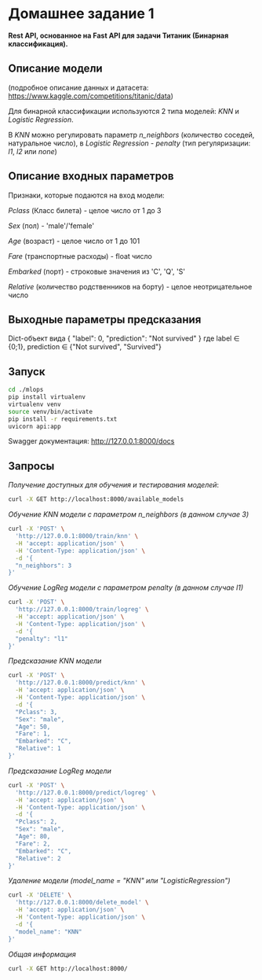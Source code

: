 # Домашнее задание 1
**Rest API, основанное на Fast API для задачи Титаник (Бинарная классификация).**
## Описание модели

(подробное описание данных и датасета: https://www.kaggle.com/competitions/titanic/data)

Для бинарной классификации используются 2 типа моделей: *KNN* и *Logistic Regression*.

В *KNN* можно регулировать параметр *n_neighbors* (количество соседей, натуральное число), в *Logistic Regression* - *penalty* (тип регуляризации: *l1*, *l2* или *none*)

## Описание входных параметров
Признаки, которые подаются на вход модели: 

*Pclass* (Класс билета) - целое число от 1 до 3

*Sex* (пол) - 'male'/'female'

*Age* (возраст) - целое число от 1 до 101

*Fare* (транспортные расходы) - float число

*Embarked* (порт) - строковые значения из 'C', 'Q', 'S'

*Relative* (количество родственников на борту) - целое неотрицательное число

## Выходные параметры предсказания
Dict-объект вида
{
  "label": 0,
  "prediction": "Not survived"
}
где label ∈ {0;1}, 
prediction ∈ {"Not survived", "Survived"}

##  Запуск
```bash
cd ./mlops
pip install virtualenv
virtualenv venv
source venv/bin/activate
pip install -r requirements.txt
uvicorn api:app
```
Swagger документация: http://127.0.0.1:8000/docs

## Запросы
*Получение доступных для обучения и тестирования моделей*:
```bash
curl -X GET http://localhost:8000/available_models
```
*Обучение KNN модели с параметром n_neighbors (в данном случае 3)*
```bash
curl -X 'POST' \
  'http://127.0.0.1:8000/train/knn' \
  -H 'accept: application/json' \
  -H 'Content-Type: application/json' \
  -d '{
  "n_neighbors": 3
}'
```

*Обучение LogReg модели с параметром penalty (в данном случае l1)*
```bash
curl -X 'POST' \
  'http://127.0.0.1:8000/train/logreg' \
  -H 'accept: application/json' \
  -H 'Content-Type: application/json' \
  -d '{
  "penalty": "l1"
}'
```
*Предсказание KNN модели*
```bash
curl -X 'POST' \
  'http://127.0.0.1:8000/predict/knn' \
  -H 'accept: application/json' \
  -H 'Content-Type: application/json' \
  -d '{
  "Pclass": 3,
  "Sex": "male",
  "Age": 50,
  "Fare": 1,
  "Embarked": "C",
  "Relative": 1
}'
```
*Предсказание LogReg модели*
```bash
curl -X 'POST' \
  'http://127.0.0.1:8000/predict/logreg' \
  -H 'accept: application/json' \
  -H 'Content-Type: application/json' \
  -d '{
  "Pclass": 2,
  "Sex": "male",
  "Age": 80,
  "Fare": 2,
  "Embarked": "C",
  "Relative": 2
}'
```
*Удаление модели (model_name = "KNN" или "LogisticRegression")*
```bash
curl -X 'DELETE' \
  'http://127.0.0.1:8000/delete_model' \
  -H 'accept: application/json' \
  -H 'Content-Type: application/json' \
  -d '{
  "model_name": "KNN"
}'
```

*Общая информация*
```bash
curl -X GET http://localhost:8000/
```




